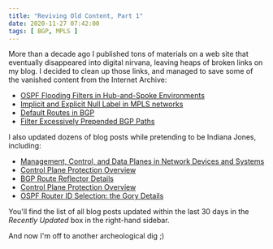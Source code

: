 ```yaml
---
title: "Reviving Old Content, Part 1"
date: 2020-11-27 07:42:00
tags: [ BGP, MPLS ]
---
```

More than a decade ago I published tons of materials on a web site that eventually disappeared into digital nirvana, leaving heaps of broken links on my blog. I decided to clean up those links, and managed to save some of the vanished content from the Internet Archive:

* [OSPF Flooding Filters in Hub-and-Spoke Environments](/kb/tag/OSPF/OSPF_Flood_Reduction_Hub_Spoke.html)
* [Implicit and Explicit Null Label in MPLS networks](/kb/tag/MPLS/Implicit_Explicit_NULL.html)
* [Default Routes in BGP](/kb/tag/BGP/Default_Route.html)
* [Filter Excessively Prepended BGP Paths](/kb/tag/BGP/Filter_Excessively_Prepended_BGP_Paths.html)

I also updated dozens of blog posts while pretending to be Indiana Jones, including:
<!--more-->
* [Management, Control, and Data Planes in Network Devices and Systems](https://blog.ipspace.net/2013/08/management-control-and-data-planes-in.html)
* [Control Plane Protection Overview](https://blog.ipspace.net/2008/11/control-plane-protection-overview.html)
* [BGP Route Reflector Details](https://blog.ipspace.net/2008/08/bgp-route-reflector-details.html)
* [Control Plane Protection Overview](https://blog.ipspace.net/2008/11/control-plane-protection-overview.html)
* [OSPF Router ID Selection: the Gory Details](https://blog.ipspace.net/2009/04/ospf-router-id-selection-all-details.html)

You'll find the list of all blog posts updated within the last 30 days in the *Recently Updated* box in the right-hand sidebar.

And now I'm off to another archeological dig ;)
